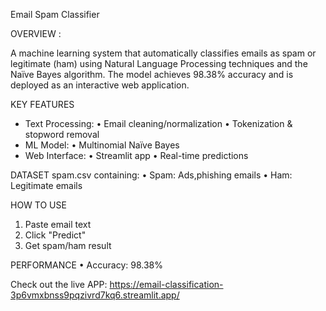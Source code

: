 Email Spam Classifier

OVERVIEW : 

A machine learning system that automatically classifies emails as spam or legitimate (ham) using Natural Language Processing techniques and the Naïve Bayes algorithm. The model achieves 98.38% accuracy and is deployed as an interactive web application.

KEY FEATURES
- Text Processing:
  • Email cleaning/normalization
  • Tokenization & stopword removal
- ML Model:
  • Multinomial Naïve Bayes
- Web Interface:
  • Streamlit app
  • Real-time predictions

DATASET
spam.csv containing:
• Spam: Ads,phishing emails
• Ham: Legitimate emails

HOW TO USE
1. Paste email text
2. Click "Predict"
3. Get spam/ham result

PERFORMANCE
• Accuracy: 98.38%

Check out the live APP: 
https://email-classification-3p6vmxbnss9pqzivrd7kq6.streamlit.app/
